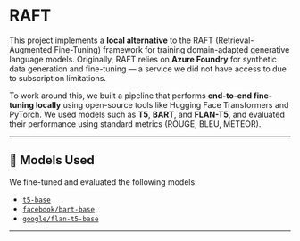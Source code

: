# RAFT

This project implements a **local alternative** to the RAFT (Retrieval-Augmented Fine-Tuning) framework for training domain-adapted generative language models. Originally, RAFT relies on **Azure Foundry** for synthetic data generation and fine-tuning — a service we did not have access to due to subscription limitations.

To work around this, we built a pipeline that performs **end-to-end fine-tuning locally** using open-source tools like Hugging Face Transformers and PyTorch. We used models such as **T5**, **BART**, and **FLAN-T5**, and evaluated their performance using standard metrics (ROUGE, BLEU, METEOR).

---

## 🧪 Models Used

We fine-tuned and evaluated the following models:
- [`t5-base`](https://huggingface.co/t5-base)
- [`facebook/bart-base`](https://huggingface.co/facebook/bart-base)
- [`google/flan-t5-base`](https://huggingface.co/google/flan-t5-base)

---
